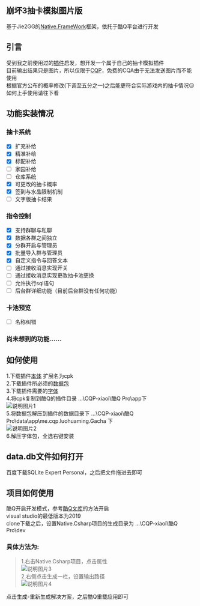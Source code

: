## 崩坏3抽卡模拟图片版
基于Jie2GG的[Native.FrameWork](https://github.com/Jie2GG/Native.Framework)框架，依托于酷Q平台进行开发

## 引言
受到我之前使用过的[插件](https://cqp.cc/t/43414)启发，想开发一个属于自己的抽卡模拟插件<br>
目前输出结果只是图片，所以仅限于[CQP](https://cqp.cc/t/14901)，免费的CQA由于无法发送图片而不能使用<br>
根据官方公布的概率修改(下调至五分之一)之后能更符合实际游戏内的抽卡情况:unamused:<br>
如何上手使用请往下看<br>
## 功能实装情况
### 抽卡系统
- [x] 扩充补给
- [x] 精准补给
- [x] 标配补给
- [ ] 家园补给
- [ ] 仓库系统
- [x] 可更改的抽卡概率
- [x] 签到与水晶限制机制
- [ ] 文字版抽卡结果
### 指令控制
- [x] 支持群聊与私聊
- [x] 数据各群之间独立
- [x] 分群开启与管理员
- [x] 批量导入群与管理员
- [x] 自定义指令与回答文本
- [ ] 通过接收消息实现开关
- [ ] 通过接收消息实现更改抽卡池更换
- [ ] 允许执行sql语句
- [ ] 后台群详细功能（目前后台群没有任何功能）
### 卡池预览
- [ ] 名称纠错
### 尚未想到的功能……

## 如何使用
1.下载插件[本体](https://cqp.cc/t/47221) 扩展名为cpk<br>
2.下载插件所必须的[数据包](https://www.lanzous.com/iadd8ba)<br>
3.下载插件需要的[字体](https://www.lanzous.com/i9hl6ve)<br>
4.将cpk复制到酷Q的插件目录 ...\CQP-xiaoi\酷Q Pro\app下<br>
![说明图片1](https://i.loli.net/2020/03/21/QfVBumNkZ54j1bP.png)<br>
5.将数据包解压到插件的数据目录下 ...\CQP-xiaoi\酷Q Pro\data\app\me.cqp.luohuaming.Gacha 下<br>
![说明图片2](https://i.loli.net/2020/03/21/xeFt4rOMNIQpfbV.png)<br>
6.解压字体包，全选右键安装<br>
## data.db文件如何打开
百度下载SQLite Expert Personal，之后把文件拖进去即可<br>

## 项目如何使用
酷Q开启开发模式，参考[酷Q文库](https://docs.cqp.im/dev/v9/devmode/)的方法开启<br>
visual studio的最低版本为2019<br>
clone下载之后，设置Native.Csharp项目的生成目录为 ...\CQP-xiaoi\酷Q Pro\dev<br>
### 具体方法为:
>1.右击Native.Csharp项目，点击属性<br>
![说明图片3](https://i.loli.net/2020/03/21/PlNBCAHV1JWmLsO.png)<br>
2.右侧点击生成一栏，设置输出路径<br>
![说明图片4](https://i.loli.net/2020/03/21/mtCeRTWDHAh2Irg.png)<br>

点击生成-重新生成解决方案，之后酷Q重载应用即可
